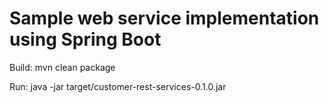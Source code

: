 # Sample web service implementation using Spring Boot
Build:
	mvn clean package
	
Run: 
   java -jar target/customer-rest-services-0.1.0.jar
